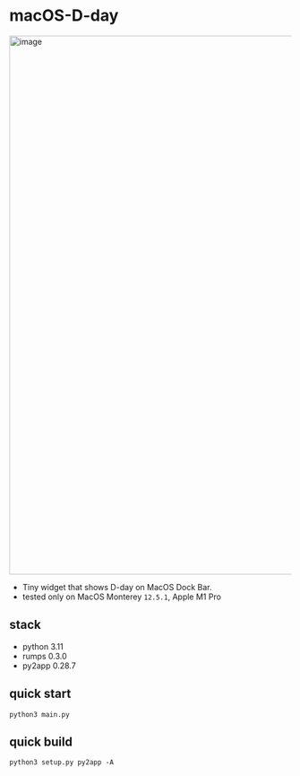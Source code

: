 # macOS-D-day
<img width="961" alt="image" src="https://github.com/v1r4m/macOS-D-day/assets/26866063/55e9d050-48b1-4474-9675-f549d2dc83d3">

 * Tiny widget that shows D-day on MacOS Dock Bar.
 * tested only on MacOS Monterey `12.5.1`, Apple M1 Pro

## stack
 * python 3.11
 * rumps 0.3.0
 * py2app 0.28.7

## quick start
```
python3 main.py
```

## quick build
```
python3 setup.py py2app -A
```

